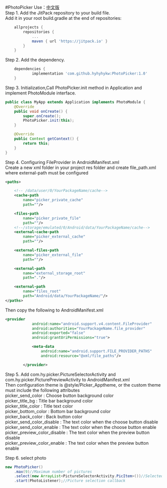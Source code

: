 #PhotoPicker
Use：[中文版](README.md)<br>
Step 1. Add the JitPack repository to your build file.<br>
Add it in your root build.gradle at the end of repositories:
```gradle
	allprojects {
		repositories {
			...
			maven { url 'https://jitpack.io' }
		}
	}
```

Step 2. Add the dependency.
```gradle
	dependencies {
	        implementation 'com.github.hyhyhykw:PhotoPicker:1.0'
	}
```

Step 3. Initialization,Call PhotoPicker.init method in Application and implement PhotoModule interface.
```Java
public class MyApp extends Application implements PhotoModule {
    @Override
    public void onCreate() {
        super.onCreate();
        PhotoPicker.init(this);
    }

    @Override
    public Context getContext() {
        return this;
    }
}
```

Step 4. Configuring FileProvider in AndroidManifest.xml<br>
Create a new xml folder in your project res folder and create file_path.xml where external-path must be configured
```xml
<paths>

    <!-- /data/user/0/YourPackageName/cache-->
    <cache-path
        name="picker_private_cache"
        path=""/>

    <files-path
        name="picker_private_file"
        path=""/>
    <!--/storage/emulated/0/Android/data/YourPackageName/cache-->
    <external-cache-path
        name="picker_external_cache"
        path=""/>

    <external-files-path
        name="picker_external_file"
        path=""/>

    <external-path
        name="external_storage_root"
        path="."/>

    <external-path
        name="files_root"
        path="Android/data/YourPackageName/"/>
</paths>
```

Then copy the following to AndroidManifest.xml
```xml
<provider
            android:name="android.support.v4.content.FileProvider"
            android:authorities="YourPackageName.file_provider"
            android:exported="false"
            android:grantUriPermissions="true">

            <meta-data
                android:name="android.support.FILE_PROVIDER_PATHS"
                android:resource="@xml/file_paths"/>

        </provider>
```

Step 5. Add com.hy.picker.PictureSelectorActivity and com.hy.picker.PicturePreviewActivity to AndroidManifest.xml<br>
Then configuration theme is @style/Picker_Apptheme, or the custom theme must include the following attributes<br>
picker_send_color : Choose button background color<br>
picker_title_bg : Title bar background color<br>
picker_title_color : Title text color<br>
picker_bottom_color : Bottom bar background color<br>
picker_back_color : Back button color<br>
picker_send_color_disable :  The text color when the choose button disable<br>
picker_send_color_enable : The text color when the choose button enable<br>
picker_preview_color_disable : The text color when the preview button disable<br>
picker_preview_color_enable : The text color when the preview button enable<br>

Step 6. select photo
```Java
new PhotoPicker()
    .max(9)//Maximum number of pictures
    .select(new ArrayList<PictureSelectorActivity.PicItem>())//Selected image
    .start(PhotoListener);//Picture selection callback
```